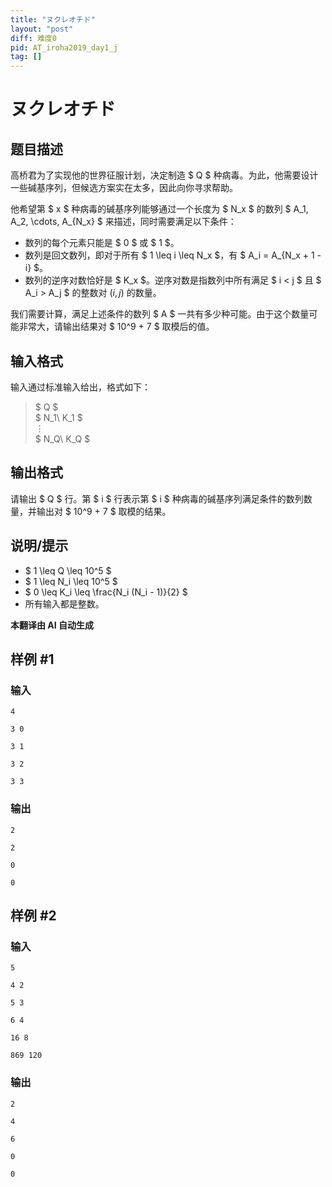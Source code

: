 ```yaml
---
title: "ヌクレオチド"
layout: "post"
diff: 难度0
pid: AT_iroha2019_day1_j
tag: []
---
```


# ヌクレオチド

## 题目描述

高桥君为了实现他的世界征服计划，决定制造 $ Q $ 种病毒。为此，他需要设计一些碱基序列，但候选方案实在太多，因此向你寻求帮助。

他希望第 $ x $ 种病毒的碱基序列能够通过一个长度为 $ N_x $ 的数列 $ A_1, A_2, \cdots, A_{N_x} $ 来描述，同时需要满足以下条件：

- 数列的每个元素只能是 $ 0 $ 或 $ 1 $。
- 数列是回文数列，即对于所有 $ 1 \leq i \leq N_x $，有 $ A_i = A_{N_x + 1 - i} $。
- 数列的逆序对数恰好是 $ K_x $。逆序对数是指数列中所有满足 $ i < j $ 且 $ A_i > A_j $ 的整数对 $(i, j)$ 的数量。

我们需要计算，满足上述条件的数列 $ A $ 一共有多少种可能。由于这个数量可能非常大，请输出结果对 $ 10^9 + 7 $ 取模后的值。

## 输入格式

输入通过标准输入给出，格式如下：

> $ Q $  
> $ N_1\ K_1 $  
> $\vdots$  
> $ N_Q\ K_Q $

## 输出格式

请输出 $ Q $ 行。第 $ i $ 行表示第 $ i $ 种病毒的碱基序列满足条件的数列数量，并输出对 $ 10^9 + 7 $ 取模的结果。

## 说明/提示

- $ 1 \leq Q \leq 10^5 $
- $ 1 \leq N_i \leq 10^5 $
- $ 0 \leq K_i \leq \frac{N_i (N_i - 1)}{2} $
- 所有输入都是整数。

 **本翻译由 AI 自动生成**

## 样例 #1

### 输入

```
4
3 0
3 1
3 2
3 3
```

### 输出

```
2
2
0
0
```

## 样例 #2

### 输入

```
5
4 2
5 3
6 4
16 8
869 120
```

### 输出

```
2
4
6
0
0
```

